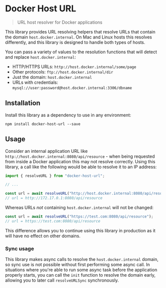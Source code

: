 # Docker Host URL
> URL host resolver for Docker applications

This library provides URL resolving helpers that resolve URLs that contain the domain `host.docker.internal`. On Mac and Linux hosts this resolves differently, and this library is designed to handle both types of hosts.

You can pass a variety of values to the resolution functions that will detect and replace `host.docker.internal`:

 * HTTP/HTTPS URLs: `http://host.docker.internal/some/page`
 * Other protocols: `ftp://host.docker.internal/dir`
 * Just the domain: `host.docker.internal`
 * URLs with credentials: `mysql://user:password@host.docker.internal:3306/dbname`

## Installation

Install this library as a dependency to use in any environment:

```shell
npm install docker-host-url --save
```

## Usage

Consider an internal application URL like `http://host.docker.internal:8080/api/resource` - when being requested from inside a Docker application this may not resolve correctly. Using this library, a call like the following would be able to resolve it to an IP address:

```typescript
import { resolveURL } from "docker-host-url";

// ...

const url = await resolveURL("http://host.docker.internal:8080/api/resource");
// url = http://172.17.0.1:8080/api/resource
```

Whereas URLs _not_ containing `host.docker.internal` will not be changed:

```typescript
const url = await resolveURL("https://test.com:8080/api/resource");
// url = https://test.com:8080/api/resource
```

This difference allows you to continue using this library in production as it will have no effect on other domains.

### Sync usage

This library makes async calls to resolve the `host.docker.internal` domain, so sync use is not possible without first performing some async call. In situations where you're able to run some async task before the application properly starts, you can call the `init` function to resolve the domain early, allowing you to later call `resolveURLSync` synchronously.
